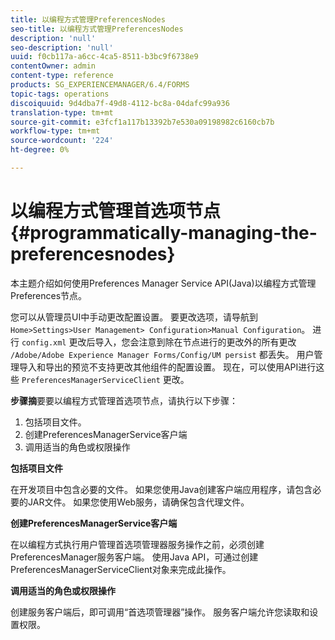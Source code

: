 ```yaml
---
title: 以编程方式管理PreferencesNodes
seo-title: 以编程方式管理PreferencesNodes
description: 'null'
seo-description: 'null'
uuid: f0cb117a-a6cc-4ca5-8511-b3bc9f6738e9
contentOwner: admin
content-type: reference
products: SG_EXPERIENCEMANAGER/6.4/FORMS
topic-tags: operations
discoiquuid: 9d4dba7f-49d8-4112-bc8a-04dafc99a936
translation-type: tm+mt
source-git-commit: e3fcf1a117b13392b7e530a09198982c6160cb7b
workflow-type: tm+mt
source-wordcount: '224'
ht-degree: 0%

---
```



# 以编程方式管理首选项节点 {#programmatically-managing-the-preferencesnodes}

本主题介绍如何使用Preferences Manager Service API(Java)以编程方式管理Preferences节点。

您可以从管理员UI中手动更改配置设置。 要更改选项，请导航到 `Home>Settings>User Management> Configuration>Manual Configuration`。 进行 `config.xml` 更改后导入，您会注意到除在节点进行的更改外的所有更改 `/Adobe/Adobe Experience Manager Forms/Config/UM persist` 都丢失。 用户管理导入和导出的预览不支持更改其他组件的配置设置。 现在，可以使用API进行这些 `PreferencesManagerServiceClient` 更改。

**步骤摘**&#x200B;要要以编程方式管理首选项节点，请执行以下步骤：

1. 包括项目文件。
1. 创建PreferencesManagerService客户端
1. 调用适当的角色或权限操作

**包括项目文件**

在开发项目中包含必要的文件。 如果您使用Java创建客户端应用程序，请包含必要的JAR文件。 如果您使用Web服务，请确保包含代理文件。

**创建PreferencesManagerService客户端**

在以编程方式执行用户管理首选项管理器服务操作之前，必须创建PreferencesManager服务客户端。 使用Java API，可通过创建PreferencesManagerServiceClient对象来完成此操作。

**调用适当的角色或权限操作**

创建服务客户端后，即可调用“首选项管理器”操作。 服务客户端允许您读取和设置权限。
